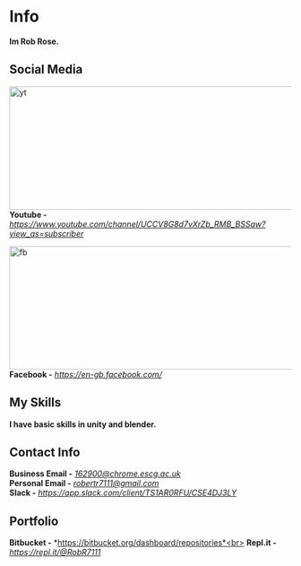 # Info
**Im Rob Rose.**


## Social Media
<img src="https://user-images.githubusercontent.com/59654263/71986712-d1e6d980-3224-11ea-9d3a-002f7f404d57.png" width="700" height="220" alt="yt"><br>
**Youtube -** *https://www.youtube.com/channel/UCCV8G8d7vXrZb_RMB_BSSaw?view_as=subscriber*

<img src="https://user-images.githubusercontent.com/59654263/71987038-5d606a80-3225-11ea-8278-0929dcf3531e.png" width="700" height="220" alt="fb"><br> 
**Facebook -** *https://en-gb.facebook.com/*

## My Skills

**I have basic skills in unity and blender.**

## Contact Info

**Business Email -** *162900@chrome.escg.ac.uk*<br>
**Personal Email -** *robertr7111@gmail.com*<br>
**Slack -** *https://app.slack.com/client/TS1AR0RFU/CSE4DJ3LY*


## Portfolio

**Bitbucket -** *https://bitbucket.org/dashboard/repositories*<br>
**Repl.it -** *https://repl.it/@RobR7111*
